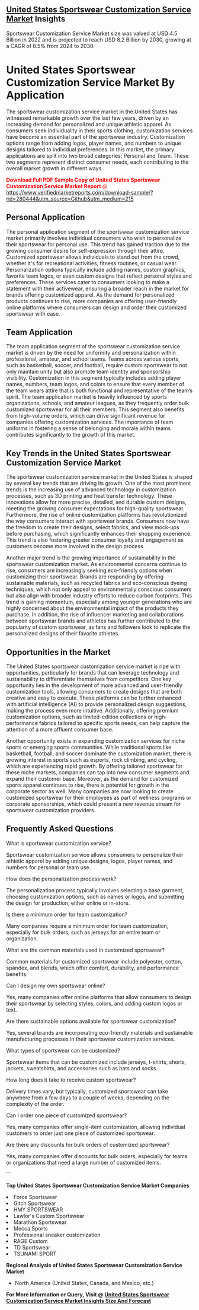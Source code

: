 <h2><a href="https://www.verifiedmarketreports.com/download-sample/?rid=280444&amp;utm_source=Github&amp;utm_medium=215" target="_blank">United States Sportswear Customization Service Market</a> Insights</h2><p>Sportswear Customization Service Market size was valued at USD 4.5 Billion in 2022 and is projected to reach USD 8.2 Billion by 2030, growing at a CAGR of 8.5% from 2024 to 2030.</p><p> <h1>United States Sportswear Customization Service Market By Application</h1> <p>The sportswear customization service market in the United States has witnessed remarkable growth over the last few years, driven by an increasing demand for personalized and unique athletic apparel. As consumers seek individuality in their sports clothing, customization services have become an essential part of the sportswear industry. Customization options range from adding logos, player names, and numbers to unique designs tailored to individual preferences. In this market, the primary applications are split into two broad categories: Personal and Team. These two segments represent distinct consumer needs, each contributing to the overall market growth in different ways.</p> <p><p><span class=""><span style="color: #ff0000;"><strong>Download Full PDF Sample Copy of United States Sportswear Customization Service Market Report</strong> @ </span><a href="https://www.verifiedmarketreports.com/download-sample/?rid=280444&amp;utm_source=Github&amp;utm_medium=215" target="_blank">https://www.verifiedmarketreports.com/download-sample/?rid=280444&amp;utm_source=Github&amp;utm_medium=215</a></span></p></p> <h2>Personal Application</h2> <p>The personal application segment of the sportswear customization service market primarily involves individual consumers who wish to personalize their sportswear for personal use. This trend has gained traction due to the growing consumer desire for self-expression through their attire. Customized sportswear allows individuals to stand out from the crowd, whether it's for recreational activities, fitness routines, or casual wear. Personalization options typically include adding names, custom graphics, favorite team logos, or even custom designs that reflect personal styles and preferences. These services cater to consumers looking to make a statement with their activewear, ensuring a broader reach in the market for brands offering customized apparel. As the demand for personalized products continues to rise, more companies are offering user-friendly online platforms where consumers can design and order their customized sportswear with ease.</p> <h2>Team Application</h2> <p>The team application segment of the sportswear customization service market is driven by the need for uniformity and personalization within professional, amateur, and school teams. Teams across various sports, such as basketball, soccer, and football, require custom sportswear to not only maintain unity but also promote team identity and sponsorship visibility. Customization in this segment typically includes adding player names, numbers, team logos, and colors to ensure that every member of the team wears attire that is both functional and representative of the team’s spirit. The team application market is heavily influenced by sports organizations, schools, and amateur leagues, as they frequently order bulk customized sportswear for all their members. This segment also benefits from high-volume orders, which can drive significant revenue for companies offering customization services. The importance of team uniforms in fostering a sense of belonging and morale within teams contributes significantly to the growth of this market.</p> <h2>Key Trends in the United States Sportswear Customization Service Market</h2> <p>The sportswear customization service market in the United States is shaped by several key trends that are driving its growth. One of the most prominent trends is the increasing use of advanced technology in customization processes, such as 3D printing and heat transfer technology. These innovations allow for more precise, detailed, and durable custom designs, meeting the growing consumer expectations for high-quality sportswear. Furthermore, the rise of online customization platforms has revolutionized the way consumers interact with sportswear brands. Consumers now have the freedom to create their designs, select fabrics, and view mock-ups before purchasing, which significantly enhances their shopping experience. This trend is also fostering greater consumer loyalty and engagement as customers become more involved in the design process.</p> <p>Another major trend is the growing importance of sustainability in the sportswear customization market. As environmental concerns continue to rise, consumers are increasingly seeking eco-friendly options when customizing their sportswear. Brands are responding by offering sustainable materials, such as recycled fabrics and eco-conscious dyeing techniques, which not only appeal to environmentally conscious consumers but also align with broader industry efforts to reduce carbon footprints. This trend is gaining momentum, especially among younger generations who are highly concerned about the environmental impact of the products they purchase. In addition, the rise of influencer marketing and collaborations between sportswear brands and athletes has further contributed to the popularity of custom sportswear, as fans and followers look to replicate the personalized designs of their favorite athletes.</p> <h2>Opportunities in the Market</h2> <p>The United States sportswear customization service market is ripe with opportunities, particularly for brands that can leverage technology and sustainability to differentiate themselves from competitors. One key opportunity lies in the development of more advanced and user-friendly customization tools, allowing consumers to create designs that are both creative and easy to execute. These platforms can be further enhanced with artificial intelligence (AI) to provide personalized design suggestions, making the process even more intuitive. Additionally, offering premium customization options, such as limited-edition collections or high-performance fabrics tailored to specific sports needs, can help capture the attention of a more affluent consumer base.</p> <p>Another opportunity exists in expanding customization services for niche sports or emerging sports communities. While traditional sports like basketball, football, and soccer dominate the customization market, there is growing interest in sports such as esports, rock climbing, and cycling, which are experiencing rapid growth. By offering tailored sportswear for these niche markets, companies can tap into new consumer segments and expand their customer base. Moreover, as the demand for customized sports apparel continues to rise, there is potential for growth in the corporate sector as well. Many companies are now looking to create customized sportswear for their employees as part of wellness programs or corporate sponsorships, which could present a new revenue stream for sportswear customization providers.</p> <h2>Frequently Asked Questions</h2> <p>What is sportswear customization service?</p> <p>Sportswear customization service allows consumers to personalize their athletic apparel by adding unique designs, logos, player names, and numbers for personal or team use.</p> <p>How does the personalization process work?</p> <p>The personalization process typically involves selecting a base garment, choosing customization options, such as names or logos, and submitting the design for production, either online or in-store.</p> <p>Is there a minimum order for team customization?</p> <p>Many companies require a minimum order for team customization, especially for bulk orders, such as jerseys for an entire team or organization.</p> <p>What are the common materials used in customized sportswear?</p> <p>Common materials for customized sportswear include polyester, cotton, spandex, and blends, which offer comfort, durability, and performance benefits.</p> <p>Can I design my own sportswear online?</p> <p>Yes, many companies offer online platforms that allow consumers to design their sportswear by selecting styles, colors, and adding custom logos or text.</p> <p>Are there sustainable options available for sportswear customization?</p> <p>Yes, several brands are incorporating eco-friendly materials and sustainable manufacturing processes in their sportswear customization services.</p> <p>What types of sportswear can be customized?</p> <p>Sportswear items that can be customized include jerseys, t-shirts, shorts, jackets, sweatshirts, and accessories such as hats and socks.</p> <p>How long does it take to receive custom sportswear?</p> <p>Delivery times vary, but typically, customized sportswear can take anywhere from a few days to a couple of weeks, depending on the complexity of the order.</p> <p>Can I order one piece of customized sportswear?</p> <p>Yes, many companies offer single-item customization, allowing individual customers to order just one piece of customized sportswear.</p> <p>Are there any discounts for bulk orders of customized sportswear?</p> <p>Yes, many companies offer discounts for bulk orders, especially for teams or organizations that need a large number of customized items.</p> ```</p><p><strong>Top United States Sportswear Customization Service Market Companies</strong></p><div data-test-id=""><p><li>Force Sportswear</li><li> Gitch Sportswear</li><li> HMY SPORTSWEAR</li><li> Lawlor's Custom Sportswear</li><li> Marathon Sportswear</li><li> Mecca Sports</li><li> Professional sneaker customization</li><li> RAGE Custom</li><li> TD Sportswear</li><li> TSUNAMI SPORT</li></p><div><strong>Regional Analysis of&nbsp;United States Sportswear Customization Service Market</strong></div><ul><li dir="ltr"><p dir="ltr">North America&nbsp;(United States, Canada, and Mexico, etc.)</p></li></ul><p><strong>For More Information or Query, Visit @&nbsp;</strong><strong><a href="https://www.verifiedmarketreports.com/product/sportswear-customization-service-market/?utm_source=Github&amp;utm_medium=215" target="_blank">United States Sportswear Customization Service Market Insights Size And Forecast</a></strong></p></div>
